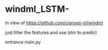 # windml_LSTM-


in view of https://github.com/cigroup-ol/windml 

just filter the features and use lstm to predict 


entrance  main.py
